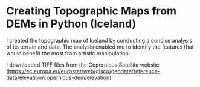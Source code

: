 # Creating Topographic Maps from DEMs in Python (Iceland)
I created the topographic map of Iceland by conducting a concise analysis of its terrain and data. The analysis enabled me to identify the features that would benefit the most from artistic manipulation.


I downloaded TIFF files from the Copernicus Satellite website (https://ec.europa.eu/eurostat/web/gisco/geodata/reference-data/elevation/copernicus-dem/elevation)
